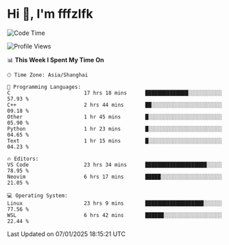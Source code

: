 # Hi 👋, I'm fffzlfk

<!--START_SECTION:waka-->
![Code Time](http://img.shields.io/badge/Code%20Time-1%2C104%20hrs%2036%20mins-blue)

![Profile Views](http://img.shields.io/badge/Profile%20Views-0-blue)

📊 **This Week I Spent My Time On** 

```text
🕑︎ Time Zone: Asia/Shanghai

💬 Programming Languages: 
C                        17 hrs 18 mins      ██████████████░░░░░░░░░░░   57.93 % 
C++                      2 hrs 44 mins       ██░░░░░░░░░░░░░░░░░░░░░░░   09.18 % 
Other                    1 hr 45 mins        █░░░░░░░░░░░░░░░░░░░░░░░░   05.90 % 
Python                   1 hr 23 mins        █░░░░░░░░░░░░░░░░░░░░░░░░   04.65 % 
Text                     1 hr 15 mins        █░░░░░░░░░░░░░░░░░░░░░░░░   04.23 % 

🔥 Editors: 
VS Code                  23 hrs 34 mins      ████████████████████░░░░░   78.95 % 
Neovim                   6 hrs 17 mins       █████░░░░░░░░░░░░░░░░░░░░   21.05 % 

💻 Operating System: 
Linux                    23 hrs 9 mins       ███████████████████░░░░░░   77.56 % 
WSL                      6 hrs 42 mins       ██████░░░░░░░░░░░░░░░░░░░   22.44 % 
```


 Last Updated on 07/01/2025 18:15:21 UTC
<!--END_SECTION:waka-->
